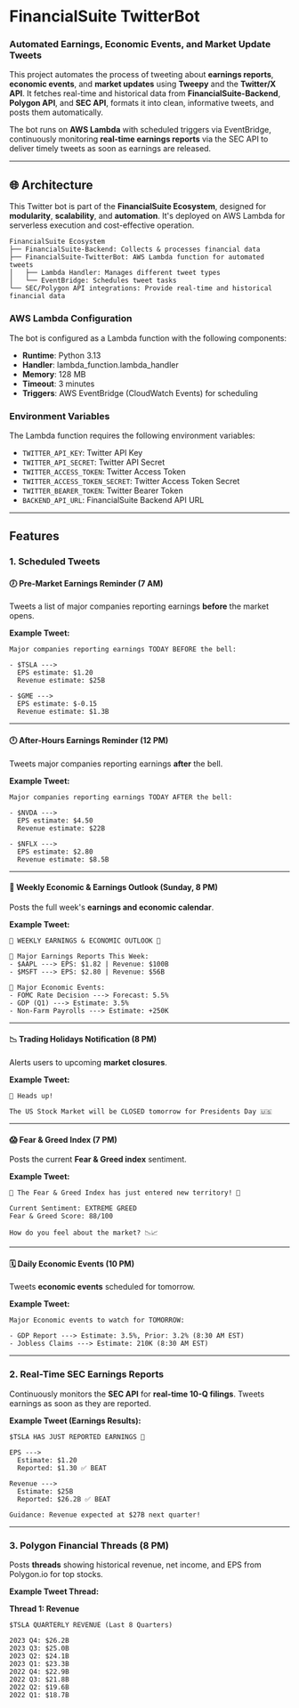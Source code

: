 # FinancialSuite TwitterBot
### Automated Earnings, Economic Events, and Market Update Tweets

This project automates the process of tweeting about **earnings reports**, **economic events**, and **market updates** using **Tweepy** and the **Twitter/X API**. It fetches real-time and historical data from **FinancialSuite-Backend**, **Polygon API**, and **SEC API**, formats it into clean, informative tweets, and posts them automatically.

The bot runs on **AWS Lambda** with scheduled triggers via EventBridge, continuously monitoring **real-time earnings reports** via the SEC API to deliver timely tweets as soon as earnings are released.

---

## 🌐 Architecture

This Twitter bot is part of the **FinancialSuite Ecosystem**, designed for **modularity**, **scalability**, and **automation**. It's deployed on AWS Lambda for serverless execution and cost-effective operation.

```
FinancialSuite Ecosystem
├── FinancialSuite-Backend: Collects & processes financial data
├── FinancialSuite-TwitterBot: AWS Lambda function for automated tweets
│   ├── Lambda Handler: Manages different tweet types
│   └── EventBridge: Schedules tweet tasks
└── SEC/Polygon API integrations: Provide real-time and historical financial data
```

### AWS Lambda Configuration
The bot is configured as a Lambda function with the following components:
- **Runtime**: Python 3.13
- **Handler**: lambda_function.lambda_handler
- **Memory**: 128 MB
- **Timeout**: 3 minutes
- **Triggers**: AWS EventBridge (CloudWatch Events) for scheduling

### Environment Variables
The Lambda function requires the following environment variables:
- `TWITTER_API_KEY`: Twitter API Key
- `TWITTER_API_SECRET`: Twitter API Secret
- `TWITTER_ACCESS_TOKEN`: Twitter Access Token
- `TWITTER_ACCESS_TOKEN_SECRET`: Twitter Access Token Secret
- `TWITTER_BEARER_TOKEN`: Twitter Bearer Token
- `BACKEND_API_URL`: FinancialSuite Backend API URL

---

## Features

### 1. Scheduled Tweets

#### 🕖 Pre-Market Earnings Reminder (7 AM)
Tweets a list of major companies reporting earnings **before** the market opens.

**Example Tweet:**
```
Major companies reporting earnings TODAY BEFORE the bell:

- $TSLA --->
  EPS estimate: $1.20
  Revenue estimate: $25B

- $GME --->
  EPS estimate: $-0.15
  Revenue estimate: $1.3B
```

---

#### 🕛 After-Hours Earnings Reminder (12 PM)
Tweets major companies reporting earnings **after** the bell.

**Example Tweet:**
```
Major companies reporting earnings TODAY AFTER the bell:

- $NVDA --->
  EPS estimate: $4.50
  Revenue estimate: $22B

- $NFLX --->
  EPS estimate: $2.80
  Revenue estimate: $8.5B
```

---

#### 📅 Weekly Economic & Earnings Outlook (Sunday, 8 PM)
Posts the full week's **earnings and economic calendar**.

**Example Tweet:**
```
📅 WEEKLY EARNINGS & ECONOMIC OUTLOOK 📅

🔸 Major Earnings Reports This Week:
- $AAPL ---> EPS: $1.82 | Revenue: $100B
- $MSFT ---> EPS: $2.80 | Revenue: $56B

🔸 Major Economic Events:
- FOMC Rate Decision ---> Forecast: 5.5%
- GDP (Q1) ---> Estimate: 3.5%
- Non-Farm Payrolls ---> Estimate: +250K
```

---

#### 📉 Trading Holidays Notification (8 PM)
Alerts users to upcoming **market closures**.

**Example Tweet:**
```
📢 Heads up!

The US Stock Market will be CLOSED tomorrow for Presidents Day 🇺🇸
```

---

#### 😱 Fear & Greed Index (7 PM)
Posts the current **Fear & Greed index** sentiment.

**Example Tweet:**
```
🚨 The Fear & Greed Index has just entered new territory! 🚨

Current Sentiment: EXTREME GREED
Fear & Greed Score: 88/100

How do you feel about the market? 📉📈
```

---

#### 🗓️ Daily Economic Events (10 PM)
Tweets **economic events** scheduled for tomorrow.

**Example Tweet:**
```
Major Economic events to watch for TOMORROW:

- GDP Report ---> Estimate: 3.5%, Prior: 3.2% (8:30 AM EST)
- Jobless Claims ---> Estimate: 210K (8:30 AM EST)
```

---

### 2. Real-Time SEC Earnings Reports
Continuously monitors the **SEC API** for **real-time 10-Q filings**. Tweets earnings as soon as they are reported.

**Example Tweet (Earnings Results):**
```
$TSLA HAS JUST REPORTED EARNINGS 🚨

EPS --->
  Estimate: $1.20
  Reported: $1.30 ✅ BEAT

Revenue --->
  Estimate: $25B
  Reported: $26.2B ✅ BEAT

Guidance: Revenue expected at $27B next quarter!
```

---

### 3. Polygon Financial Threads (8 PM)
Posts **threads** showing historical revenue, net income, and EPS from Polygon.io for top stocks.

**Example Tweet Thread:**

**Thread 1: Revenue**
```
$TSLA QUARTERLY REVENUE (Last 8 Quarters)

2023 Q4: $26.2B
2023 Q3: $25.0B
2023 Q2: $24.1B
2023 Q1: $23.3B
2022 Q4: $22.9B
2022 Q3: $21.8B
2022 Q2: $19.6B
2022 Q1: $18.7B
```